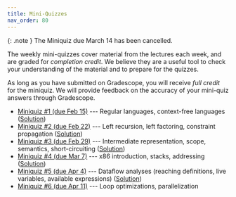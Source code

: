 ```yaml
---
title: Mini-Quizzes
nav_order: 80
---
```


{: .note }
The Miniquiz due March 14 has been cancelled.

The weekly mini-quizzes cover material from the lectures each week, and are graded for *completion credit*. We believe they are a useful tool to check your understanding of the material and to prepare for the quizzes.

As long as you have submitted on Gradescope, you will receive *full credit* for the miniquiz. We will provide feedback on the accuracy of your mini-quiz answers through Gradescope.

- [Miniquiz #1 (due Feb 15)](https://www.gradescope.com/courses/727449/assignments/4071764) --- Regular languages, context-free languages ([Solution](/assets/documents/miniquizzes/miniquiz-1-sol.pdf))
- [Miniquiz #2 (due Feb 22)](https://www.gradescope.com/courses/727449/assignments/4111157) --- Left recursion, left factoring, constraint propagation ([Solution](/assets/documents/miniquizzes/miniquiz-2-sol.pdf))
- [Miniquiz #3 (due Feb 29)](https://www.gradescope.com/courses/727449/assignments/4146969) --- Intermediate representation, scope, semantics, short-circuiting ([Solution](/assets/documents/miniquizzes/miniquiz-3-sol.pdf))
- [Miniquiz #4 (due Mar 7)](https://www.gradescope.com/courses/727449/assignments/4178941) --- x86 introduction, stacks, addressing ([Solution](/assets/documents/miniquizzes/miniquiz-4-sol.pdf))
- [Miniquiz #5 (due Apr 4)](https://www.gradescope.com/courses/727449/assignments/4251039) --- Dataflow analyses (reaching definitions, live variables, available expressions) ([Solution](/assets/documents/miniquizzes/miniquiz-5-sol.pdf))
- [Miniquiz #6 (due Apr 11)](https://www.gradescope.com/courses/727449/assignments/4329608) --- Loop optimizations, parallelization